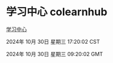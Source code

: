 # 学习中心 colearnhub
[学习中心](http://219.139.197.74:56308/colearnhub/)

2024年 10月 30日 星期三 17:20:02 CST

2024年 10月 30日 星期三 09:20:02 GMT
